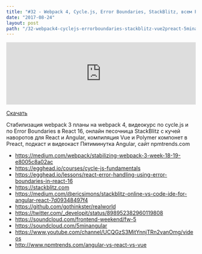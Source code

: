 ```yaml
---
title: "#32 - Webpack 4, Cycle.js, Error Boundaries, StackBlitz, всем Preact, Пятиминутка Angular, npmtrends.com"
date: "2017-08-24"
layout: post
path: "/32-webpack4-cyclejs-errorboundaries-stackblitz-vue2preact-5minangular-npmtrends/"
---
```


<iframe width="100%" height="166" scrolling="no" frameborder="no" src="https://w.soundcloud.com/player/?url=https%3A//api.soundcloud.com/tracks/339261628&amp;color=ff5500&amp;auto_play=false&amp;hide_related=false&amp;show_comments=true&amp;show_user=true&amp;show_reposts=false"></iframe>

<a href="https://5minreact.podster.fm/32/download/audio.mp3?download=yes&media=file"><i class="fa fa-download"></i> Скачать</a>

Стабилизация webpack 3 планы на webpack 4, видеокурс по cycle.js и по Error Boundaries в React 16, онлайн песочница StackBlitz с кучей наворотов для React и Angular, компиляция Vue и Polymer компонет в Preact, подкаст и видеокаст Пятиминутка Angular, сайт npmtrends.com

- https://medium.com/webpack/stabilizing-webpack-3-week-18-19-e8005c8a02ac
- https://egghead.io/courses/cycle-js-fundamentals
- https://egghead.io/lessons/react-error-handling-using-error-boundaries-in-react-16
- https://stackblitz.com
- https://medium.com/@ericsimons/stackblitz-online-vs-code-ide-for-angular-react-7d09348497f4
- https://github.com/gothinkster/realworld
- https://twitter.com/_developit/status/898952382960119808
- https://soundcloud.com/frontend-weekend/fw-5
- https://soundcloud.com/5minangular
- https://www.youtube.com/channel/UCQGzS3MitYnnjTRn2vanOmg/videos
- http://www.npmtrends.com/angular-vs-react-vs-vue


